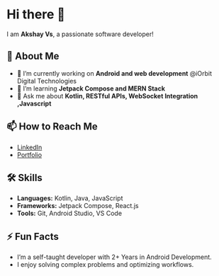 # Hi there 👋
I am **Akshay Vs**, a passionate software developer!

## 🌟 About Me
- 🔭 I’m currently working on **Android and web development** @iOrbit Digital Technologies 
- 🌱 I’m learning **Jetpack Compose and MERN Stack**
- 💬 Ask me about **Kotlin, RESTful APIs, WebSocket Integration ,Javascript**

## 📫 How to Reach Me
- [LinkedIn](https://www.linkedin.com/in/akshayvs16/)
- [Portfolio](https://akshayvs16.my.canva.site/)

## 🛠️ Skills
- **Languages:** Kotlin, Java, JavaScript
- **Frameworks:** Jetpack Compose, React.js
- **Tools:** Git, Android Studio, VS Code

## ⚡ Fun Facts
- I’m a self-taught developer with 2+ Years in Android Development.
- I enjoy solving complex problems and optimizing workflows.
